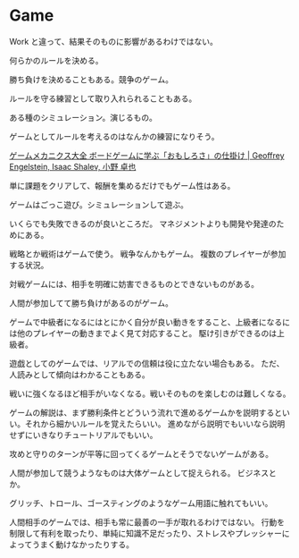 # Game

Work と違って、結果そのものに影響があるわけではない。

何らかのルールを決める。

勝ち負けを決めることもある。競争のゲーム。

ルールを守る練習として取り入れられることもある。

ある種のシミュレーション。演じるもの。

ゲームとしてルールを考えるのはなんかの練習になりそう。

[ゲームメカニクス大全 ボードゲームに学ぶ「おもしろさ」の仕掛け | Geoffrey Engelstein, Isaac Shalev, 小野 卓也](https://www.amazon.co.jp/dp/B08GPVSXQG)

単に課題をクリアして、報酬を集めるだけでもゲーム性はある。

ゲームはごっこ遊び。シミュレーションして遊ぶ。

いくらでも失敗できるのが良いところだ。
マネジメントよりも開発や発達のためにある。

戦略とか戦術はゲームで使う。
戦争なんかもゲーム。
複数のプレイヤーが参加する状況。

対戦ゲームには、相手を明確に妨害できるものとできないものがある。

人間が参加してて勝ち負けがあるのがゲーム。

ゲームで中級者になるにはとにかく自分が良い動きをすること、上級者になるには他のプレイヤーの動きまでよく見て対応すること。
駆け引きができるのは上級者。

遊戯としてのゲームでは、リアルでの信頼は役に立たない場合もある。
ただ、人読みとして傾向はわかることもある。

戦いに強くなるほど相手がいなくなる。戦いそのものを楽しむのは難しくなる。

ゲームの解説は、まず勝利条件とどういう流れで進めるゲームかを説明するといい。それから細かいルールを覚えたらいい。
進めながら説明でもいいなら説明せずにいきなりチュートリアルでもいい。

攻めと守りのターンが平等に回ってくるゲームとそうでないゲームがある。

人間が参加して競うようなものは大体ゲームとして捉えられる。
ビジネスとか。

グリッチ、トロール、ゴースティングのようなゲーム用語に触れてもいい。

人間相手のゲームでは、相手も常に最善の一手が取れるわけではない。
行動を制限して有利を取ったり、単純に知識不足だったり、ストレスやプレッシャーによってうまく動けなかったりする。
